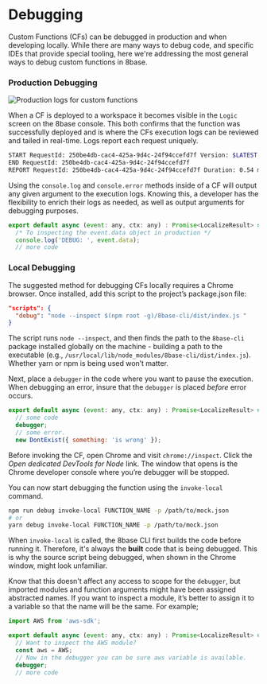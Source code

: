 # Debugging

Custom Functions (CFs) can be debugged in production and when developing locally. While there are many ways to debug code, and specific IDEs that provide special tooling, here we're addressing the most general ways to debug custom functions in 8base.

### Production Debugging
![Production logs for custom functions](../../.gitbook/assets/cf-searching-logs.gif)

When a CF is deployed to a workspace it becomes visible in the `Logic` screen on the 8base console. This both confirms that the function was successfully deployed and is where the CFs execution logs can be reviewed and tailed in real-time. Logs report each request uniquely.

```bash
START RequestId: 250be4db-cac4-425a-9d4c-24f94ccefd7f Version: $LATEST
END RequestId: 250be4db-cac4-425a-9d4c-24f94ccefd7f
REPORT RequestId: 250be4db-cac4-425a-9d4c-24f94ccefd7f Duration: 0.54 ms Billed Duration: 100 ms Memory Size: 1536 MB Max Memory Used: 88 MB XRAY TraceId: 1-5d794811-0a64a1f6f0c03eb43a0df3b0 SegmentId: 3353cda75bd91f53 Sampled: false
``` 

Using the `console.log` and `console.error` methods inside of a CF will output any given argument to the execution logs. Knowing this, a developer has the flexibility to enrich their logs as needed, as well as output arguments for debugging purposes.

```javascript
export default async (event: any, ctx: any) : Promise<LocalizeResult> => {
  /* To inspecting the event.data object in production */
  console.log('DEBUG: ', event.data);
  // more code
```

### Local Debugging
The suggested method for debugging CFs locally requires a Chrome browser. Once installed, add this script to the project’s package.json file:

```json
"scripts": {
  "debug": "node --inspect $(npm root -g)/8base-cli/dist/index.js "
}
```

The script runs `node --inspect`, and then finds the path to the `8base-cli` package installed globally on the machine - building a path to the executable (e.g., `/usr/local/lib/node_modules/8base-cli/dist/index.js`). Whether yarn or npm is being used won’t matter.

Next, place a `debugger` in the code where you want to pause the execution. When debugging an error, insure that the `debugger` is placed *before* error occurs.

```javascript
export default async (event: any, ctx: any) : Promise<LocalizeResult> => {
  // some code
  debugger;
  // some error.
  new DontExist({ something: 'is wrong' });
```

Before invoking the CF, open Chrome and visit `chrome://inspect`. Click the *Open dedicated DevTools for Node* link. The window that opens is the Chrome developer console where you’re debugger will be stopped.

You can now start debugging the function using the `invoke-local` command.

```bash
npm run debug invoke-local FUNCTION_NAME -p /path/to/mock.json
# or
yarn debug invoke-local FUNCTION_NAME -p /path/to/mock.json
```

When `invoke-local` is called, the 8base CLI first builds the code before running it. Therefore, it's always the **built** code that is being debugged. This is why the source script being debugged, when shown in the Chrome window, might look unfamiliar.

Know that this doesn't affect any access to scope for the `debugger`, but imported modules and function arguments might have been assigned abstracted names. If you want to inspect a module, it’s better to assign it to a variable so that the name will be the same. For example;

```javascript
import AWS from 'aws-sdk';

export default async (event: any, ctx: any) : Promise<LocalizeResult> => {
  // Want to inspect the AWS module?
  const aws = AWS;
  // Now in the debugger you can be sure aws variable is available.
  debugger;
  // more code
```
